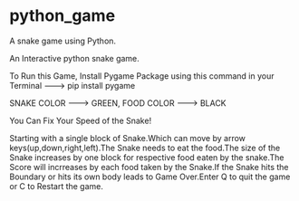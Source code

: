# python_game
A snake game using Python.

An Interactive python snake game.



To Run this Game, Install Pygame Package using this command in your Terminal ---> pip install pygame

SNAKE COLOR --->  GREEN, 
FOOD COLOR --->  BLACK

You Can Fix Your Speed of the Snake!



Starting with a single block of Snake.Which can move by arrow keys(up,down,right,left).The Snake needs to eat the food.The size of the Snake increases by one block for respective food eaten by the snake.The Score will incrreases by each food taken by the Snake.If the Snake hits the Boundary or hits its own body leads to Game Over.Enter Q to quit the game or C to Restart the game.
